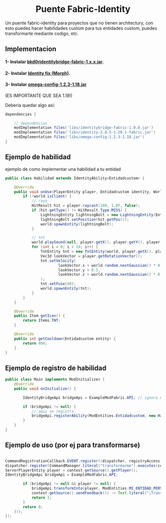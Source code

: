 

<h1 align="center">Puente Fabric-Identity</h1>
Un puente fabric-identity para proyectos que no tienen architectury, con esto puedes hacer habilidades custom para tus entidades custom, puedes transformarte mediante codigo, etc.

## Implementacion

#### 1- Instalar [bkd0ridentitybridge-fabric-1.x.x.jar](https://github.com/histerdev/IdentityFabricBridge/releases/download/1.20.1/bkd0ridentitybridge-fabric-1.0.0.jar).
#### 2- Instalar [Identity fix (Morph)](https://www.curseforge.com/minecraft/mc-mods/identity-fix-morph/files/all?page=1&pageSize=20).
#### 3- Instalar [omega-config-1.2.3-1.18.jar](https://www.curseforge.com/minecraft/mc-mods/omega-config/files/3612206)
(ES IMPORTANTE QUE SEA 1.18!)

Deberia quedar algo asi:
```groovy
dependencies {

    // dependencias
    modImplementation files('libs/identitybridge-fabric-1.0.0.jar')
    modImplementation files('libs/identity-2.8.5-1.20.1-fabric.jar')
    modImplementation files('libs/omega-config-1.2.3-1.18.jar')
}
```
## Ejemplo de habilidad
ejemplo de como implementar una habilidad a tu entidad
```java
public class Habilidad extends IdentityAbility<Entidadcustom> {

    @Override
    public void onUse(PlayerEntity player, Entidadcustom identity, World world) {
        if (!world.isClient) {
            // rayo
            HitResult hit = player.raycast(100, 1.0F, false);
            if (hit.getType() != HitResult.Type.MISS) {
                LightningEntity lightningBolt = new LightningEntity(EntityType.LIGHTNING_BOLT, world);
                lightningBolt.setPosition(hit.getPos());
                world.spawnEntity(lightningBolt);
            }

            // tnt
            world.playSound(null, player.getX(), player.getY(), player.getZ(), SoundEvents.ENTITY_TNT_PRIMED, SoundCategory.PLAYERS, 1.0F, 1.0F);
            for (int i = 0; i < 10; i++) {
                TntEntity tnt = new TntEntity(world, player.getX(), player.getEyeY(), player.getZ(), player);
                Vec3d lookVector = player.getRotationVector();
                tnt.setVelocity(
                        lookVector.x + world.random.nextGaussian() * 0.25,
                        lookVector.y + 0.3,
                        lookVector.z + world.random.nextGaussian() * 0.25
                );
                tnt.setFuse(80);
                world.spawnEntity(tnt);
            }
        }
    }

    @Override
    public Item getIcon() {
        return Items.TNT;
    }

    @Override
    public int getCooldown(Entidadcustom entity) {
        return 400;
    }
}
```

## Ejemplo de registro de habilidad

```java
public class Main implements ModInitializer {
    @Override
    public void onInitialize() {

        IdentityBridgeApi bridgeApi = ExampleModFabric.API; // ignora el nombre "ExampleModFabric" NFJDSNFJD

        if (bridgeApi != null) {
            // aqui se registra
            bridgeApi.registerAbility(ModEntities.Entidadcustom, new Habilidad());
        }
    }
}
```
## Ejemplo de uso (por ej para transformarse)

```java

CommandRegistrationCallback.EVENT.register((dispatcher, registryAccess, environment) -> {
dispatcher.register(CommandManager.literal("transformarme").executes(context -> {
ServerPlayerEntity player = context.getSource().getPlayer();
IdentityBridgeApi bridgeApi = ExampleModFabric.API;

        if (bridgeApi != null && player != null) {
            bridgeApi.transformInto(player, ModEntities.MI_ENTIDAD_PERSONALIZADA);
            context.getSource().sendFeedback(() -> Text.literal("¡Transformado!"), false);
            return 1;
        }
        return 0;
    }));
});
```
